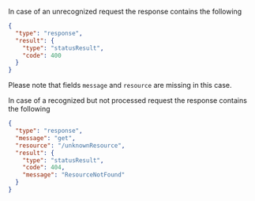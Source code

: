 

In case of an unrecognized request the response contains the following
```json
{
  "type": "response",
  "result": {
    "type": "statusResult",
    "code": 400
  }
}
```
Please note that fields `message` and `resource` are missing in this case.

In case of a recognized but not processed request the response contains the following
```json
{
  "type": "response",
  "message": "get",
  "resource": "/unknownResource",
  "result": {
    "type": "statusResult",
    "code": 404,
    "message": "ResourceNotFound"
  }  
}
```
